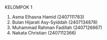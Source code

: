 KELOMPOK 1
1. Asma Elhasna Hamid (2407111783)
2. Bulan Hijarati Asy-Syiddah (2407134878)
3. Muhammad Rahman Fadillah (2407126667)
4. Nakata Christian (2407112366)